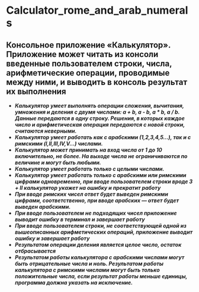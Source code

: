 # Calculator_rome_and_arab_numerals

## Консольное приложение «Калькулятор». Приложение может читать из консоли введенные пользователем строки, числа, арифметические операции, проводимые между ними, и выводить в консоль результат их выполнения

+ ***Калькулятор умеет выполнять операции сложения, вычитания, умножения и деления с двумя числами: a + b, a - b, a * b, a / b. Данные передаются в одну строку. Решения, в которых каждое число и арифметическая операция передаются с новой строки, считаются неверными.***
+ ***Калькулятор умеет работать как с арабскими (1,2,3,4,5…), так и с римскими (I,II,III,IV,V…) числами.***
+ ***Калькулятор может принимать на вход числа от 1 до 10 включительно, не более. На выходе числа не ограничиваются по величине и могут быть любыми.***
+ ***Калькулятор умеет работать только с целыми числами.***
+ ***Калькулятор умеет работать только с арабскими или римскими цифрами одновременно, при вводе пользователем строки вроде 3 + II калькулятор укажет на ошибку и прекратит работу***
+ ***При вводе римских чисел ответ будет выведен римскими цифрами, соответственно, при вводе арабских — ответ будет выведен арабскими.***
+ ***При вводе пользователем не подходящих чисел приложение выводит ошибку в терминал и завершает работу***
+ ***При вводе пользователем строки, не соответствующей одной из вышеописанных арифметических операций, приложение выводит ошибку и завершает работу***
+ ***Результатом операции деления является целое число, остаток отбрасывается***
+ ***Результатом работы калькулятора с арабскими числами могут быть отрицательные числа и ноль. Результатом работы калькулятора с римскими числами могут быть только положительные числа, если результат работы меньше единицы, программа должна указать на исключение.***

